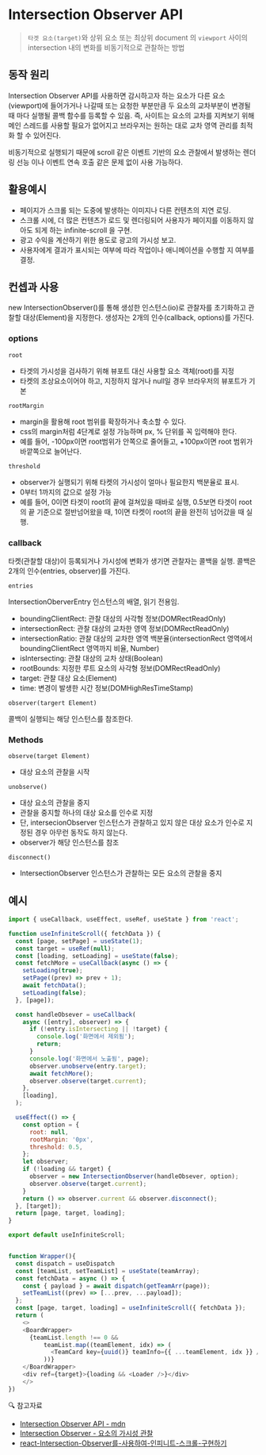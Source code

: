 # Intersection Observer API

> `타겟 요소(target)`와 상위 요소 또는 최상위 document 의 `viewport` 사이의 intersection 내의 변화를 비동기적으로 관찰하는 방법

## 동작 원리

Intersection Observer API를 사용하면 감시하고자 하는 요소가 다른 요소(viewport)에 들어가거나 나갈때 또는 요청한 부분만큼 두 요소의 교차부분이 변경될 때 마다 실행될 콜백 함수를 등록할 수 있음. 즉, 사이트는 요소의 교차를 지켜보기 위해 메인 스레드를 사용할 필요가 없어지고 브라우저는 원하는 대로 교차 영역 관리를 최적화 할 수 있어진다.

비동기적으로 실행되기 때문에 scroll 같은 이벤트 기반의 요소 관찰에서 발생하는 렌더링 선능 이나 이벤트 연속 호출 같은 문제 없이 사용 가능하다.

## 활용예시

- 페이지가 스크롤 되는 도중에 발생하는 이미지나 다른 컨텐츠의 지연 로딩.
- 스크롤 시에, 더 많은 컨텐츠가 로드 및 렌더링되어 사용자가 페이지를 이동하지 않아도 되게 하는 infinite-scroll 을 구현.
- 광고 수익을 계산하기 위한 용도로 광고의 가시성 보고.
- 사용자에게 결과가 표시되는 여부에 따라 작업이나 애니메이션을 수행할 지 여부를 결정.

## 컨셉과 사용

new IntersectionObserver()를 통해 생성한 인스턴스(io)로 관찰자를 초기화하고 관찰할 대상(Element)을 지정한다. 생성자는 2개의 인수(callback, options)를 가진다.

### options

`root`

- 타겟의 가시성을 검사하기 위해 뷰포트 대신 사용할 요소 객체(root)를 지정
- 타켓의 조상요소이어야 하고, 지정하지 않거나 null일 경우 브라우저의 뷰포트가 기본

`rootMargin`

- margin을 활용해 root 범위를 확장하거나 축소할 수 있다.
- css의 margin처럼 4단계로 설정 가능하며 px, % 단위를 꼭 입력해야 한다.
- 예를 들어, -100px이면 root범위가 안쪽으로 줄어들고, +100px이면 root 범위가 바깥쪽으로 늘어난다.

`threshold`

- observer가 실행되기 위해 타켓의 가시성이 얼마나 필요한지 백분율로 표시.
- 0부터 1까지의 값으로 설정 가능
- 예를 들어, 0이면 타겟이 root의 끝에 걸쳐있을 때바로 실행, 0.5보면 타겟이 root의 끝 기준으로 절반넘어왔을 때, 1이면 타켓이 root의 끝을 완전히 넘어갔을 때 실행.

### callback

타켓(관찰할 대상)이 등록되거나 가시성에 변화가 생기면 관찰자는 콜백을 실행. 콜백은 2개의 인수(entries, observer)를 가진다.

`entries`

IntersectionOberverEntry 인스턴스의 배열, 읽기 전용임.

- boundingClientRect: 관찰 대상의 사각형 정보(DOMRectReadOnly)
- intersectionRect: 관찰 대상의 교차한 영역 정보(DOMRectReadOnly)
- intersectionRatio: 관찰 대상의 교차한 영역 백분율(intersectionRect 영역에서 boundingClientRect 영역까지 비율, Number)
- isIntersecting: 관찰 대상의 교차 상태(Boolean)
- rootBounds: 지정한 루트 요소의 사각형 정보(DOMRectReadOnly)
- target: 관찰 대상 요소(Element)
- time: 변경이 발생한 시간 정보(DOMHighResTimeStamp)

`observer(targert Element)`

콜백이 실행되는 해당 인스턴스를 참조한다.

### Methods

`observe(target Element)`

- 대상 요소의 관찰을 시작

`unobserve()`

- 대상 요소의 관찰을 중지
- 관찰을 중지할 하나의 대상 요소를 인수로 지정
- 단, intersecionObserver 인스턴스가 관찰하고 있지 않은 대상 요소가 인수로 지정된 경우 아무런 동작도 하지 않는다.
- observer가 해당 인스턴스를 참조

`disconnect()`

- IntersectionObserver 인스턴스가 관찰하는 모든 요소의 관찰을 중지

## 예시

```js
import { useCallback, useEffect, useRef, useState } from 'react';

function useInfiniteScroll({ fetchData }) {
  const [page, setPage] = useState(1);
  const target = useRef(null);
  const [loading, setLoading] = useState(false);
  const fetchMore = useCallback(async () => {
    setLoading(true);
    setPage((prev) => prev + 1);
    await fetchData();
    setLoading(false);
  }, [page]);

  const handleObsever = useCallback(
    async ([entry], observer) => {
      if (!entry.isIntersecting || !target) {
        console.log('화면에서 제외됨');
        return;
      }
      console.log('화면에서 노출됨', page);
      observer.unobserve(entry.target);
      await fetchMore();
      observer.observe(target.current);
    },
    [loading],
  );

  useEffect(() => {
    const option = {
      root: null,
      rootMargin: '0px',
      threshold: 0.5,
    };
    let observer;
    if (!loading && target) {
      observer = new IntersectionObserver(handleObsever, option);
      observer.observe(target.current);
    }
    return () => observer.current && observer.disconnect();
  }, [target]);
  return [page, target, loading];
}

export default useInfiniteScroll;


function Wrapper(){
  const dispatch = useDispatch
  const [teamList, setTeamList] = useState(teamArray);
  const fetchData = async () => {
    const { payload } = await dispatch(getTeamArr(page));
    setTeamList((prev) => [...prev, ...payload]);
  };
  const [page, target, loading] = useInfiniteScroll({ fetchData });
  return (
    <>
    <BoardWrapper>
      {teamList.length !== 0 &&
          teamList.map((teamElement, idx) => (
            <TeamCard key={uuid()} teamInfo={{ ...teamElement, idx }} />
          ))}
    </BoardWrapper>
    <div ref={target}>{loading && <Loader />}</div>
    </>
})
```

🔍 참고자료

- [Intersection Observer API - mdn](https://developer.mozilla.org/ko/docs/Web/API/Intersection_Observer_API)
- [Intersection Observer - 요소의 가시성 관찰](https://heropy.blog/2019/10/27/intersection-observer/)
- [react-Intersection-Observer를-사용하여-인피니트-스크롤-구현하기](https://godsenal.com/posts/React-Intersection-Observer를-사용하여-인피니트-스크롤-구현하기/)
